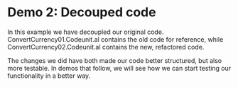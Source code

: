 # Demo 2: Decouped code

In this example we have decoupled our original code. ConvertCurrency01.Codeunit.al contains the old
code for reference, while ConvertCurrency02.Codeunit.al contains the new, refactored code.

The changes we did have both made our code better structured, but also more testable. In demos that
follow, we will see how we can start testing our functionality in a better way.
